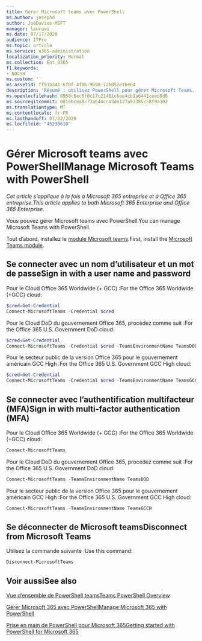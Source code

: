 ```yaml
---
title: Gérer Microsoft teams avec PowerShell
ms.author: josephd
author: JoeDavies-MSFT
manager: laurawi
ms.date: 07/17/2020
audience: ITPro
ms.topic: article
ms.service: o365-administration
localization_priority: Normal
ms.collection: Ent_O365
f1.keywords:
- NOCSH
ms.custom: ''
ms.assetid: ff93a341-6f0f-4f06-9690-726052e1be64
description: 'Résumé : utilisez PowerShell pour gérer Microsoft Teams.'
ms.openlocfilehash: 8958c6ec6f0c17c21461cbee4cb1a6441ceed8d6
ms.sourcegitcommit: 0d1ebcea8c73a644cca3de127a93385c58f9a302
ms.translationtype: MT
ms.contentlocale: fr-FR
ms.lasthandoff: 07/22/2020
ms.locfileid: "45230610"
---
```

# <a name="manage-microsoft-teams-with-powershell"></a><span data-ttu-id="e6838-103">Gérer Microsoft teams avec PowerShell</span><span class="sxs-lookup"><span data-stu-id="e6838-103">Manage Microsoft Teams with PowerShell</span></span>

<span data-ttu-id="e6838-104">*Cet article s’applique à la fois à Microsoft 365 entreprise et à Office 365 entreprise.*</span><span class="sxs-lookup"><span data-stu-id="e6838-104">*This article applies to both Microsoft 365 Enterprise and Office 365 Enterprise.*</span></span>

<span data-ttu-id="e6838-105">Vous pouvez gérer Microsoft teams avec PowerShell.</span><span class="sxs-lookup"><span data-stu-id="e6838-105">You can manage Microsoft Teams with PowerShell.</span></span>
  
<span data-ttu-id="e6838-106">Tout d’abord, installez le [module Microsoft teams](https://www.powershellgallery.com/packages/MicrosoftTeams/).</span><span class="sxs-lookup"><span data-stu-id="e6838-106">First, install the [Microsoft Teams module](https://www.powershellgallery.com/packages/MicrosoftTeams/).</span></span>
    
## <a name="sign-in-with-a-user-name-and-password"></a><span data-ttu-id="e6838-107">Se connecter avec un nom d’utilisateur et un mot de passe</span><span class="sxs-lookup"><span data-stu-id="e6838-107">Sign in with a user name and password</span></span>

<span data-ttu-id="e6838-108">Pour le Cloud Office 365 Worldwide (+ GCC) :</span><span class="sxs-lookup"><span data-stu-id="e6838-108">For the Office 365 Worldwide (+GCC) cloud:</span></span>

```powershell
$cred=Get-Credential
Connect-MicrosoftTeams -Credential $cred
```

<span data-ttu-id="e6838-109">Pour le Cloud DoD du gouvernement Office 365, procédez comme suit :</span><span class="sxs-lookup"><span data-stu-id="e6838-109">For the Office 365 U.S. Government DoD cloud:</span></span> 

```powershell
$cred=Get-Credential
Connect-MicrosoftTeams -Credential $cred -TeamsEnvironmentName TeamsDOD
```

<span data-ttu-id="e6838-110">Pour le secteur public de la version Office 365 pour le gouvernement américain GCC High :</span><span class="sxs-lookup"><span data-stu-id="e6838-110">For the Office 365 U.S. Government GCC High cloud:</span></span>

```powershell
$cred=Get-Credential
Connect-MicrosoftTeams -Credential $cred -TeamsEnvironmentName TeamsGCCH
```

## <a name="sign-in-with-multi-factor-authentication-mfa"></a><span data-ttu-id="e6838-111">Se connecter avec l’authentification multifacteur (MFA)</span><span class="sxs-lookup"><span data-stu-id="e6838-111">Sign in with multi-factor authentication (MFA)</span></span>

<span data-ttu-id="e6838-112">Pour le Cloud Office 365 Worldwide (+ GCC) :</span><span class="sxs-lookup"><span data-stu-id="e6838-112">For the Office 365 Worldwide (+GCC) cloud:</span></span>

```powershell
Connect-MicrosoftTeams
```

<span data-ttu-id="e6838-113">Pour le Cloud DoD du gouvernement Office 365, procédez comme suit :</span><span class="sxs-lookup"><span data-stu-id="e6838-113">For the Office 365 U.S. Government DoD cloud:</span></span> 

```powershell
Connect-MicrosoftTeams -TeamsEnvironmentName TeamsDOD
```

<span data-ttu-id="e6838-114">Pour le secteur public de la version Office 365 pour le gouvernement américain GCC High :</span><span class="sxs-lookup"><span data-stu-id="e6838-114">For the Office 365 U.S. Government GCC High cloud:</span></span>

```powershell
Connect-MicrosoftTeams -TeamsEnvironmentName TeamsGCCH
```

## <a name="disconnect-from-microsoft-teams"></a><span data-ttu-id="e6838-115">Se déconnecter de Microsoft teams</span><span class="sxs-lookup"><span data-stu-id="e6838-115">Disconnect from Microsoft Teams</span></span>

<span data-ttu-id="e6838-116">Utilisez la commande suivante :</span><span class="sxs-lookup"><span data-stu-id="e6838-116">Use this command:</span></span>

```powershell
Disconnect-MicrosoftTeams
```


## <a name="see-also"></a><span data-ttu-id="e6838-117">Voir aussi</span><span class="sxs-lookup"><span data-stu-id="e6838-117">See also</span></span>

[<span data-ttu-id="e6838-118">Vue d’ensemble de PowerShell teams</span><span class="sxs-lookup"><span data-stu-id="e6838-118">Teams PowerShell Overview</span></span>](https://docs.microsoft.com/microsoftteams/teams-powershell-overview)
  
[<span data-ttu-id="e6838-119">Gérer Microsoft 365 avec PowerShell</span><span class="sxs-lookup"><span data-stu-id="e6838-119">Manage Microsoft 365 with PowerShell</span></span>](manage-office-365-with-office-365-powershell.md)
  
[<span data-ttu-id="e6838-120">Prise en main de PowerShell pour Microsoft 365</span><span class="sxs-lookup"><span data-stu-id="e6838-120">Getting started with PowerShell for Microsoft 365</span></span>](getting-started-with-office-365-powershell.md)

